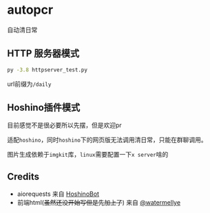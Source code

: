 # autopcr
自动清日常

## HTTP 服务器模式

```bash
py -3.8 httpserver_test.py
```

url前缀为`/daily`

## Hoshino插件模式

目前感觉不是很必要所以先摆，但是欢迎pr

适配`hoshino`，同时`hoshino`下的网页版无法调用清日常，只能在群聊调用。

图片生成依赖于`imgkit`库，`linux`需要配置一下`x server`啥的

## Credits
- aiorequests 来自 [HoshinoBot](https://github.com/Ice-Cirno/HoshinoBot)
- 前端html(~~虽然还没开始写但是先加上了~~) 来自 [@watermellye](https://github.com/watermellye)
